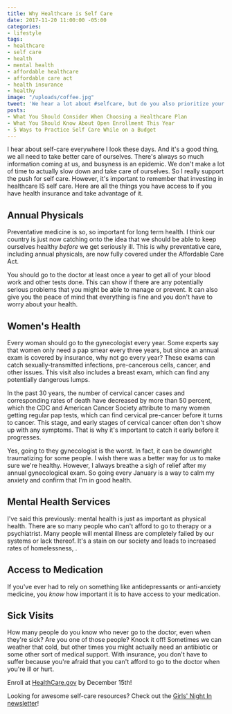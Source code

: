 ```yaml
---
title: Why Healthcare is Self Care
date: 2017-11-20 11:00:00 -05:00
categories:
- lifestyle
tags:
- healthcare
- self care
- health
- mental health
- affordable healthcare
- affordable care act
- health insurance
- healthy
image: "/uploads/coffee.jpg"
tweet: 'We hear a lot about #selfcare, but do you also prioritize your #healthcare? '
posts:
- What You Should Consider When Choosing a Healthcare Plan
- What You Should Know About Open Enrollment This Year
- 5 Ways to Practice Self Care While on a Budget
---
```


I hear about self-care everywhere I look these days. And it's a good thing, we all need to take better care of ourselves. There's always so much information coming at us, and busyness is an epidemic. We don't make a lot of time to actually slow down and take care of ourselves. So I really support the push for self care. However, it's important to remember that investing in healthcare IS self care. Here are all the things you have access to if you have health insurance and take advantage of it. 

## Annual Physicals

Preventative medicine is so, so important for long term health. I think our country is just now catching onto the idea that we should be able to keep ourselves healthy *before* we get seriously ill. This is why preventative care, including annual physicals, are now fully covered under the Affordable Care Act. 

You should go to the doctor at least once a year to get all of your blood work and other tests done. This can show if there are any potentially serious problems that you might be able to manage or prevent. It can also give you the peace of mind that everything is fine and you don't have to worry about your health. 

## Women's Health

Every woman should go to the gynecologist every year. Some experts say that women only need a pap smear every three years, but since an annual exam is covered by insurance, why not go every year? These exams can catch sexually-transmitted infections, pre-cancerous cells, cancer, and other issues. This visit also includes a breast exam, which can find any potentially dangerous lumps. 

In the past 30 years, the number of cervical cancer cases and corresponding rates of death have decreased by more than 50 percent, which the CDC and American Cancer Society attribute to many women getting regular pap tests, which can find cervical pre-cancer before it turns to cancer. This stage, and early stages of cervical cancer often don't show up with any symptoms. That is why it's important to catch it early before it progresses. 

Yes, going to they gynecologist is the worst. In fact, it can be downright traumatizing for some people. I wish there was a better way for us to make sure we're healthy. However, I always breathe a sigh of relief after my annual gynecological exam. So going every January is a way to calm my anxiety and confirm that I'm in good health. 

## Mental Health Services

I've said this previously: mental health is just as important as physical health. There are so many people who can't afford to go to therapy or a psychiatrist. Many people will mental illness are completely failed by our systems or lack thereof. It's a stain on our society and leads to increased rates of homelessness, . 

## Access to Medication

If you've ever had to rely on something like antidepressants or anti-anxiety medicine, you *know* how important it is to have access to your medication. 

## Sick Visits

How many people do you know who never go to the doctor, even when they're sick? Are you one of those people? Knock it off! Sometimes we can weather that cold, but other times you might actually need an antibiotic or some other sort of medical support. With insurance, you don't have to suffer because you're afraid that you can't afford to go to the doctor when you're ill or hurt. 

Enroll at [HealthCare.gov](http://www.healthcare.gov) by December 15th!

Looking for awesome self-care resources? Check out the [Girls' Night In newsletter](http://girlsnightinclub.com?ref=WFFuTlErVEg=)!